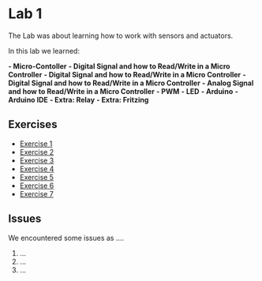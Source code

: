 
# Lab 1
The Lab was about learning how to work with sensors and actuators.

In this lab we learned:

**- Micro-Contoller**
**- Digital Signal and how to Read/Write in a Micro Controller**
**- Digital Signal and how to Read/Write in a Micro Controller**
**- Digital Signal and how to Read/Write in a Micro Controller**
**- Analog Signal and how to Read/Write in a Micro Controller**
**- PWM**
**- LED**
**- Arduino**
**- Arduino IDE**
**- Extra: Relay**
**- Extra: Fritzing**
  
## Exercises
  - [Exercise 1](ex1)
  - [Exercise 2](ex2)
  - [Exercise 3](ex3)
  - [Exercise 4](ex4)
  - [Exercise 5](ex5)
  - [Exercise 6](ex6)
  - [Exercise 7](ex7)
  
## Issues
  We encountered some issues as ....
  1. ...
  2. ...
  3. ...
  
  

